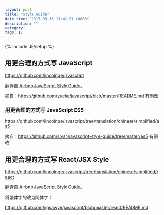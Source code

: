 ```yaml
---
layout: post
title: "Style Guide"
date_time: "2015-09-16 11:42:21 +0800"
description: ""
category: 
tags: []
---
```

{% include JB/setup %}

## 用更合理的方式写 JavaScript

<https://github.com/lincolnge/javascript>

翻译自 [Airbnb JavaScript Style Guide](https://github.com/airbnb/javascript)。

摘自：<https://github.com/yuche/javascript/blob/master/README.md> 有删改

### 用更合理的方式写 JavaScript ES5

<https://github.com/lincolnge/javascript/tree/translation/chinese/simplified/es5>

摘自：<https://github.com/sivan/javascript-style-guide/tree/master/es5> 有删改

## 用更合理的方式写 React/JSX Style

<https://github.com/lincolnge/javascript/tree/translation/chinese/simplified/react>

翻译自 [Airbnb JavaScript Style Guide](https://github.com/airbnb/javascript/tree/master/react)。

将繁体字的改为简体字：

<https://github.com/jigsawye/javascript/blob/master/react/README.md>